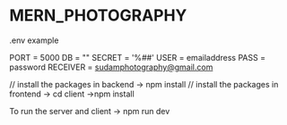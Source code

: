 # MERN_PHOTOGRAPHY

.env example

  PORT = 5000
  DB = ""
  SECRET = '%$%^*(hgj4574$##'
  USER = emailaddress
  PASS = password
  RECEIVER = sudamphotography@gmail.com

// install the packages in backend
  -> npm install
// install the packages in frontend
  -> cd client
  ->npm install

To run the server and client 
    -> npm run dev 
